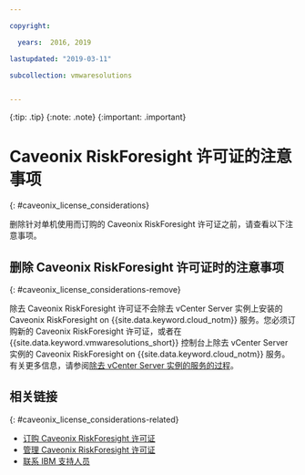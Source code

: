 ```yaml
---

copyright:

  years:  2016, 2019

lastupdated: "2019-03-11"

subcollection: vmwaresolutions


---
```


{:tip: .tip}
{:note: .note}
{:important: .important}

# Caveonix RiskForesight 许可证的注意事项
{: #caveonix_license_considerations}

删除针对单机使用而订购的 Caveonix RiskForesight 许可证之前，请查看以下注意事项。

## 删除 Caveonix RiskForesight 许可证时的注意事项
{: #caveonix_license_considerations-remove}

除去 Caveonix RiskForesight 许可证不会除去 vCenter Server 实例上安装的 Caveonix RiskForesight on {{site.data.keyword.cloud_notm}} 服务。您必须订购新的 Caveonix RiskForesight 许可证，或者在 {{site.data.keyword.vmwaresolutions_short}} 控制台上除去 vCenter Server 实例的 Caveonix RiskForesight on {{site.data.keyword.cloud_notm}} 服务。有关更多信息，请参阅[除去 vCenter Server 实例的服务的过程](/docs/services/vmwaresolutions/vcenter?topic=vmware-solutions-vc_addingremovingservices-removing-procedure)。

## 相关链接
{: #caveonix_license_considerations-related}

* [订购 Caveonix RiskForesight 许可证](/docs/services/vmwaresolutions/services?topic=vmware-solutions-caveonix_license_ordering)
* [管理 Caveonix RiskForesight 许可证](/docs/services/vmwaresolutions/services?topic=vmware-solutions-caveonix_license_managing)
* [联系 IBM 支持人员](/docs/services/vmwaresolutions/vmonic?topic=vmware-solutions-trbl_support)
